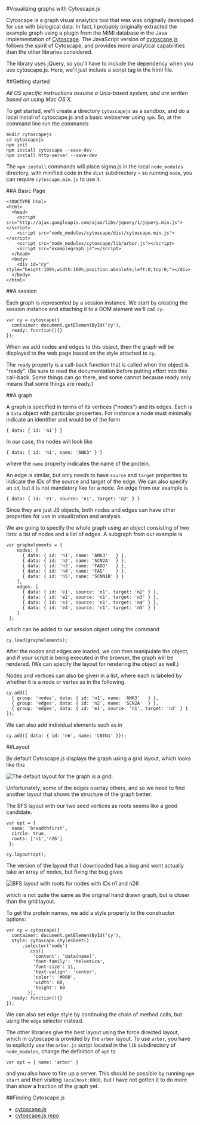 #Visualizing graphs with Cytoscape.js

Cytoscape is a graph visual analytics tool that was was originally developed for
use with biological data.
In fact, I probably originally extracted the example graph using a plugin from
the MiMI database in the Java implementation of
[Cytoscape](http://www.cytoscape.org/).
The JavaScript version of [cytoscape.js](http://cytoscape.github.io/cytoscape.js/)
follows the spirit of Cytoscape, and provides more analytical capabilities than
the other libraries considered.

The library uses jQuery, so you'll have to include the dependency when you use
cytoscape.js.
Here, we'll just include a script tag in the html file.

##Getting started

*All OS specific instructions assume a Unix-based system, and are written based on
using Mac OS X.*

To get started, we'll create a directory `cytoscapejs` as a sandbox, and do a local
install of cytoscape.js and a basic webserver using `npm`.
So, at the command line run the commands

    mkdir cytoscapejs
    cd cytoscapejs
    npm init
    npm install cytoscape --save-dev
    npm install http-server --save-dev

The `npm install` commands will place sigma.js in the local `node_modules` directory, with
minified code in the `dist` subdirectory – so running `node`, you can
require `cytoscape.min.js` to use it.

##A Basic Page

    <!DOCTYPE html>
    <html>
      <head>
        <script src="http://ajax.googleapis.com/ajax/libs/jquery/1/jquery.min.js"></script>
        <script src="node_modules/cytoscape/dist/cytoscape.min.js"></script>
        <script src="node_modules/cytoscape/lib/arbor.js"></script>
        <script src="examplegraph.js"></script>
      </head>
      <body>
        <div id="cy" style="height:100%;width:100%;position:absolute;left:0;top:0;"></div>
      </body>
    </html>

##A session

Each graph is represented by a session instance.
We start by creating the session instance and attaching it to a DOM element
we'll call `cy`.

    var cy = cytoscape({
      container: document.getElementById('cy'),
      ready: function(){}
    });

When we add nodes and edges to this object, then the graph will be displayed to
the web page based on the style attached to `cy`.

The  `ready` property is a call-back function that is called when the object is
"ready".
(Be sure to read the documentation before putting effort into this call-back.
  Some things can go there, and some cannot because ready only means that some
  things are ready.)


##A graph

A graph is specified in terms of its vertices ("nodes") and its edges.
Each is a `data` object with particular properties.
For instance a node must minimally indicate an identifier and would be of the form

    { data: { id: 'a1'} }

In our case, the nodes will look like

    { data: { id: 'n1', name: 'ANK3' } }

where the `name` property indicates the name of the protein.

An edge is similar, but only needs to have `source` and `target` properties to
indicate the IDs of the source and target of the edge.
We can also specify an `id`, but it is not mandatory like for a node.
An edge from our example is

    { data: { id: 'e1', source: 'n1', target: 'n2' } }

Since they are just JS objects, both nodes and edges can have other properties
for use in visualization and analysis.

We are going to specify the whole graph using an object consisting of two lists:
a list of nodes and a list of edges.
A subgraph from our example is

    var graphelements = {
        nodes: [
          { data: { id: 'n1', name: 'ANK3'   } },
          { data: { id: 'n2', name: 'SCN2A'  } },
          { data: { id: 'n3', name: 'FADD'   } },
          { data: { id: 'n4', name: 'FAS'    } },
          { data: { id: 'n5', name: 'SCNN1B' } }
        ],
        edges: [
          { data: { id: 'e1', source: 'n1', target: 'n2' } },
          { data: { id: 'e2', source: 'n1', target: 'n3' } },
          { data: { id: 'e3', source: 'n1', target: 'n4' } },
          { data: { id: 'e4', source: 'n1', target: 'n5' } }
        ]
     };

which can be added to our session object using the command

    cy.load(graphelements);

After the nodes and edges are loaded, we can then manipulate the object, and if
your script is being executed in the browser, the graph will be rendered.
(We can specify the layout for rendering the object as well.)

Nodes and vertices can also be given in a list, where each is labeled by whether
it is a node or vertex as in the following.

    cy.add([
      { group: 'nodes', data: { id: 'n1', name: 'ANK3'   } },
      { group: 'edges', data: { id: 'n2', name: 'SCN2A'  } },
      { group: 'edges', data: { id: 'e1', source: 'n1', target: 'n2' } }
    ]);

We can also add individual elements such as in

    cy.add({ data: { id: 'n6', name: 'CNTN1' }});

##Layout

By default Cytoscape.js displays the graph using a grid layout, which looks like
this

![The default layout for the graph is a grid.](./exgraph-grid.jpg)

Unfortunately, some of the edges overlay others, and so we need to find another
layout that shows the structure of the graph better.

The BFS layout with our two seed vertices as roots seems like a good candidate.

    var opt = {
      name: 'breadthfirst',
      circle: true,
      roots: ['n1','n26']
     };

    cy.layout(opt);

The version of the layout that I downloaded has a bug and wont actually take an
array of nodes, but fixing the bug gives

![BFS layout with roots for nodes with IDs n1 and n26](./bfscyto.jpg)

which is not quite the same as the original hand drawn graph, but is closer than
the grid layout.

To get the protein names, we add a style property to the constructor options:

    var cy = cytoscape({
      container: document.getElementById('cy'),
      style: cytoscape.stylesheet()
          .selector('node')
            .css({
              'content': 'data(name)',
              'font-family': 'helvetica',
              'font-size': 11,
              'text-valign': 'center',
              'color': '#000',
              'width': 60,
              'height': 60
            }),
      ready: function(){}
    });

We can also set edge style by continuing the chain of method calls, but using the
`edge` selector instead.

The other libraries give the best layout using the force directed layout, which
in cytoscape is provided by the `arbor` layout.
To use `arbor`, you have to explicitly use the `arbor.js` script located in the
`lib` subdirectory of `node_modules`, change the definition of `opt` to

    var opt = { name: 'arbor' }

and you also have to fire up a server.
This should be possible by running `npm start` and then visiting `localhost:8000`,
but I have not gotten it to do more than show a fraction of the graph yet.

##Finding Cytoscape.js

- [cytoscape.js](http://cytoscape.github.io/cytoscape.js/)
- [cytoscape.js repo](https://github.com/cytoscape/cytoscape.js)
